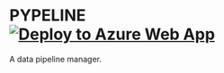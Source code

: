 # PYPELINE [![Deploy to Azure Web App](https://github.com/lornamariak/pypeline/actions/workflows/main_pypeline.yml/badge.svg)](https://github.com/lornamariak/pypeline/actions/workflows/main_pypeline.yml)
A data pipeline manager.  

